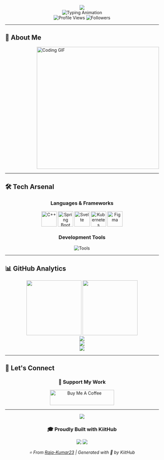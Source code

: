 <div align="center">
<img src="https://capsule-render.vercel.app/api?type=waving&color=gradient&customColorList=6,11,20&height=300&section=header&text=raja&fontSize=90&fontAlign=50&fontAlignY=40&fontColor=fff&animation=twinkling&desc=Developer&descSize=25&descAlign=50&descAlignY=60" />
</div>

<div align="center">
<img src="https://readme-typing-svg.herokuapp.com?font=Fira+Code&size=32&duration=2800&pause=2000&color=00D4AA&center=true&vCenter=true&width=600&lines=Full%20Stack%20Developer%3BBuilding%20Amazing%20Things%3BAlways%20Learning%20New%20Tech%3BWelcome%20to%20my%20GitHub%20Profile!%20%F0%9F%91%8B" alt="Typing Animation" />
</div>

<div align="center">
<img src="https://komarev.com/ghpvc/?username=Raja-Kumar23&style=for-the-badge&color=00d4aa&labelColor=2c3e50" alt="Profile Views" />
<img src="https://img.shields.io/github/followers/Raja-Kumar23?style=for-the-badge&color=00d4aa&labelColor=2c3e50" alt="Followers" />
</div>

---

## 🚀 About Me

<img align="right" alt="Coding GIF" width="400" src="https://raw.githubusercontent.com/abhisheknaiidu/abhisheknaiidu/master/code.gif">










<br clear="both">

---

## 🛠️ Tech Arsenal

<div align="center">

### Languages & Frameworks
<p>
  <img src="https://skillicons.dev/icons?i=c" alt="C++" width="50" height="50"/>  <img src="https://skillicons.dev/icons?i=springboot" alt="Spring Boot" width="50" height="50"/>  <img src="https://skillicons.dev/icons?i=svelte" alt="Svelte" width="50" height="50"/>  <img src="https://skillicons.dev/icons?i=kubernetes" alt="Kubernetes" width="50" height="50"/>  <img src="https://skillicons.dev/icons?i=figma" alt="Figma" width="50" height="50"/>
</p>

### Development Tools
<p>
  <img src="https://skillicons.dev/icons?i=vscode,git,github,docker,figma,postman" alt="Tools" />
</p>

</div>

---

## 📊 GitHub Analytics

<div align="center">
  <img height="180em" src="https://github-readme-stats.vercel.app/api?username=Raja-Kumar23&show_icons=true&theme=tokyonight&hide_border=true&count_private=true&include_all_commits=true&bg_color=2c3e50&title_color=00d4aa&icon_color=00d4aa&text_color=ffffff" />
  <img height="180em" src="https://github-readme-stats.vercel.app/api/top-langs/?username=Raja-Kumar23&theme=tokyonight&hide_border=true&layout=compact&langs_count=8&bg_color=2c3e50&title_color=00d4aa&text_color=ffffff" />
</div>

<div align="center">
  <img src="https://github-readme-streak-stats.herokuapp.com/?user=Raja-Kumar23&theme=tokyonight&hide_border=true&background=2c3e50&stroke=00d4aa&ring=00d4aa&fire=00d4aa&currStreakLabel=00d4aa" />
</div>

<div align="center">
  <img src="https://github-readme-activity-graph.vercel.app/graph?username=Raja-Kumar23&theme=tokyo-night&hide_border=true&bg_color=2c3e50&color=00d4aa&line=00d4aa&point=ffffff" />
</div>

<div align="center">
  <img src="https://github-profile-trophy.vercel.app/?username=Raja-Kumar23&theme=discord&no-frame=true&no-bg=true&margin-w=4&row=2&column=3" />
</div>

---





## 🤝 Let's Connect

<div align="center">







### 💖 Support My Work
<a href="https://www.buymeacoffee.com/Raja-Kumar23" target="_blank">
  <img src="https://cdn.buymeacoffee.com/buttons/v2/default-yellow.png" alt="Buy Me A Coffee" height="50" width="210">
</a>

</div>

---

<div align="center">
  <img src="https://capsule-render.vercel.app/api?type=waving&color=gradient&customColorList=6,11,20&height=100&section=footer" />
  
  ### 🎓 Proudly Built with KiitHub
  <img src="https://img.shields.io/badge/Made%20with-❤️-red?style=for-the-badge" />
  <img src="https://img.shields.io/badge/KiitHub-Powered-00D4AA?style=for-the-badge" />
  
  <br>
  
  <i>⭐️ From <a href="https://github.com/Raja-Kumar23">Raja-Kumar23</a> | Generated with 💚 by KiitHub</i>
</div>
